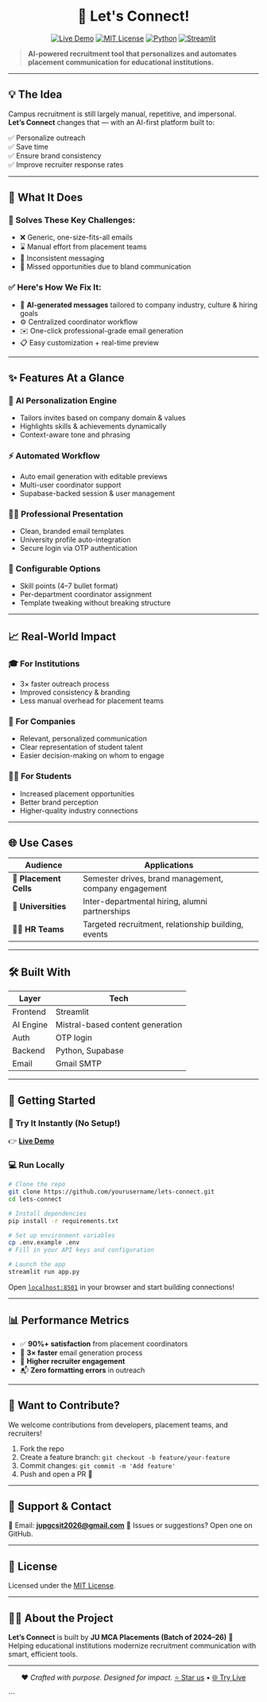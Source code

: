 <h1 align="center">🤝 Let's Connect!</h1>

<div align="center">

[![Live Demo](https://img.shields.io/badge/🚀-Live%20Demo-blue?style=for-the-badge)](https://letsconnect-jumca2026.streamlit.app/)
[![MIT License](https://img.shields.io/badge/License-MIT-green.svg?style=for-the-badge)](https://opensource.org/licenses/MIT)
[![Python](https://img.shields.io/badge/Python-3.8+-blue.svg?style=for-the-badge)](https://www.python.org/)
[![Streamlit](https://img.shields.io/badge/Built%20with-Streamlit-FF4B4B?style=for-the-badge&logo=streamlit&logoColor=white)](https://streamlit.io/)

</div>

> **AI-powered recruitment tool that personalizes and automates placement communication for educational institutions.**

---

## 💡 The Idea

Campus recruitment is still largely manual, repetitive, and impersonal.  
**Let’s Connect** changes that — with an AI-first platform built to:

✅ Personalize outreach  
✅ Save time  
✅ Ensure brand consistency  
✅ Improve recruiter response rates

---

## 🧠 What It Does

### 🎯 Solves These Key Challenges:
- ❌ Generic, one-size-fits-all emails  
- ⌛ Manual effort from placement teams  
- 🔁 Inconsistent messaging  
- 💬 Missed opportunities due to bland communication

### ✅ Here's How We Fix It:
- 🤖 **AI-generated messages** tailored to company industry, culture & hiring goals  
- ⚙️ Centralized coordinator workflow  
- ✉️ One-click professional-grade email generation  
- 📋 Easy customization + real-time preview

---

## ✨ Features At a Glance

### 🤖 **AI Personalization Engine**
- Tailors invites based on company domain & values
- Highlights skills & achievements dynamically
- Context-aware tone and phrasing

### ⚡ **Automated Workflow**
- Auto email generation with editable previews
- Multi-user coordinator support
- Supabase-backed session & user management

### 🧑‍💼 **Professional Presentation**
- Clean, branded email templates
- University profile auto-integration
- Secure login via OTP authentication

### 🔧 **Configurable Options**
- Skill points (4–7 bullet format)
- Per-department coordinator assignment
- Template tweaking without breaking structure

---

## 📈 Real-World Impact

### 🎓 **For Institutions**
- 3× faster outreach process  
- Improved consistency & branding  
- Less manual overhead for placement teams

### 🏢 **For Companies**
- Relevant, personalized communication  
- Clear representation of student talent  
- Easier decision-making on whom to engage

### 👨‍🎓 **For Students**
- Increased placement opportunities  
- Better brand perception  
- Higher-quality industry connections

---

## 🌐 Use Cases

| Audience               | Applications |
|------------------------|--------------|
| 📍 **Placement Cells** | Semester drives, brand management, company engagement |
| 🏫 **Universities**    | Inter-departmental hiring, alumni partnerships |
| 🧑‍💼 **HR Teams**       | Targeted recruitment, relationship building, events |

---

## 🛠 Built With

| Layer | Tech |
|-------|------|
| Frontend | Streamlit |
| AI Engine | Mistral-based content generation |
| Auth | OTP login |
| Backend | Python, Supabase |
| Email | Gmail SMTP |

---

## 🚀 Getting Started

### 🔗 Try It Instantly (No Setup!)
👉 [**Live Demo**](https://letsconnect-jumca2026.streamlit.app/)

### 💻 Run Locally

```bash
# Clone the repo
git clone https://github.com/yourusername/lets-connect.git
cd lets-connect

# Install dependencies
pip install -r requirements.txt

# Set up environment variables
cp .env.example .env
# Fill in your API keys and configuration

# Launch the app
streamlit run app.py
````

Open [`localhost:8501`](http://localhost:8501) in your browser and start building connections!

---

## 📊 Performance Metrics

* ✅ **90%+ satisfaction** from placement coordinators
* 🚀 **3× faster** email generation process
* 💼 **Higher recruiter engagement**
* 📬 **Zero formatting errors** in outreach

---

## 🤝 Want to Contribute?

We welcome contributions from developers, placement teams, and recruiters!

1. Fork the repo
2. Create a feature branch: `git checkout -b feature/your-feature`
3. Commit changes: `git commit -m 'Add feature'`
4. Push and open a PR 🚀

---

## 💬 Support & Contact

📩 Email: **[jupgcsit2026@gmail.com](mailto:jupgcsit2026@gmail.com)**
📌 Issues or suggestions? Open one on GitHub.

---

## 📜 License

Licensed under the [MIT License](LICENSE).

---

## 👨‍💻 About the Project

**Let’s Connect** is built by **JU MCA Placements (Batch of 2024–26)**
🔗 Helping educational institutions modernize recruitment communication with smart, efficient tools.

---

<div align="center">

❤️ *Crafted with purpose. Designed for impact.*
[⭐ Star us](https://github.com/yourusername/lets-connect) • [🌐 Try Live](https://letsconnect-jumca2026.streamlit.app/)

</div>
```